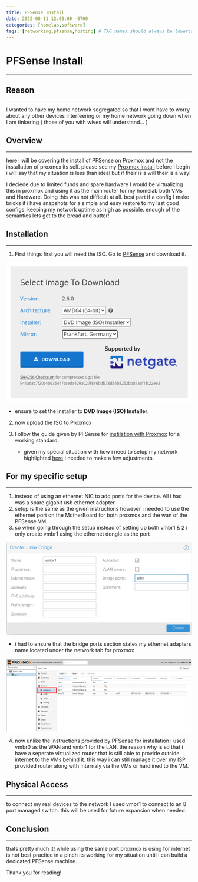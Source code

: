 ```yaml
---
title: PFSense Install
date: 2022-08-11 12:00:00 -0700
categories: [homelab,software]
tags: [networking,pfsense,hosting] # TAG names should always be lowercase
---
```


# PFSense Install
---

## Reason
---
I wanted to have my home network segregated so that I wont have to worry about any other devices interfeering or my home network going down when I am tinkering ( those of you with wives will understand... )



## Overview
---
here i will be covering the install of PFSense on Proxmox and not the installation of proxmox its self. please see my [Proxmox Install](https://xxkaitonakamuraxx.github.io/posts/proxmox-install/) before i begin i will say that my situation is less than ideal but if their is a will their is a way! 

I deciede due to limited funds and spare hardware I would be virtualizing this in proxmox and using it as the main router for my homelab both VMs and Hardware. Doing this was not difficult at all. best part if a config I make bricks it i have snapshots for a simple and easy restore to my last good configs. keeping my network uptime as high as possible. enough of the semantics lets get to the bread and butter!



## Installation
---
1. First things first you will need the ISO. Go to [PFSense](https://www.pfsense.org/download/) and download it.

![](/assets/images/pfsense/pfsense-download.png)

- ensure to set the installer to **DVD Image (ISO) Installer**.

2. now upload the ISO to Proxmox

3. Follow the guide given by PFSense for [instilation with Proxmox](https://docs.netgate.com/pfsense/en/latest/recipes/virtualize-proxmox-ve.html) for a working standard.
	- given my special situation with how i need to setup my network highlighted [here](https://xxkaitonakamuraxx.github.io/posts/homelab/#Networking) I needed to make a few adjustments.



## For my specific setup
---
1. instead of using an ethernet NIC to add ports for the device. All i had was a spare gigabit usb ethernet adapter.
2. setup is the same as the given instructions however i needed to use the ethernet port on the MotherBoard for both proxmox and the wan of the PFSense VM.
3. so when going through the setup instead of setting up both vmbr1 & 2 i only create vmbr1 using the ethernet dongle as the port

![](/assets/images/proxmox/pve-network-bridge.png)

- i had to ensure that the bridge ports section states my ethernet adapters name located under the network tab for proxmox

![](/assets/images/proxmox/pve-network-tab.png)

4. now unlike the instructions provided by PFSense for installation i used vmbr0 as the WAN and vmbr1 for the LAN. the reason why is so that i have a seperate virtualized router that is still able to provide outside internet to the VMs behind it. this way i can still manage it over my ISP provided router along with internaly via the VMs or hardlined to the VM.



## Physical Access
---
to connect my real devices to the network I used vmbr1 to connect to an 8 port managed switch. this will be used for future expansion when needed.

## Conclusion
---
thats pretty much it! while using the same port proxmox is using for internet is not best practice in a pinch its working for my situation until i can build a dedicated PFSense machine.

Thank you for reading!
